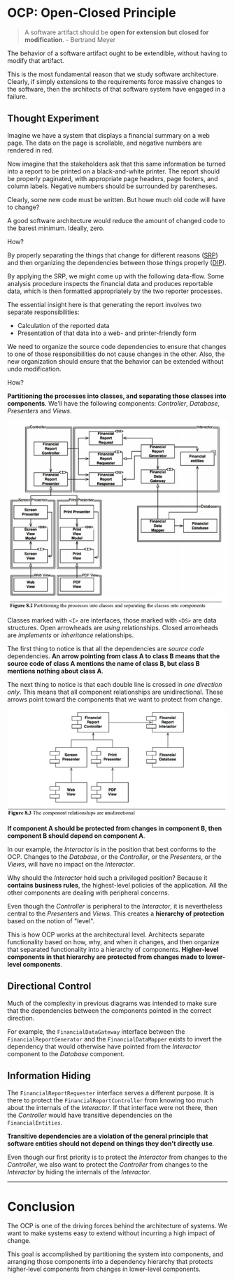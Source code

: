 # OCP: Open-Closed Principle

> A software artifact should be __open for extension but closed for modification__. - Bertrand Meyer

The behavior of a software artifact ought to be extendible, without having to modify that artifact.

This is the most fundamental reason that we study software architecture. Clearly, if simply extensions to the requirements force massive changes to the software, then the architects of that software system have engaged in a failure.

## Thought Experiment

Imagine we have a system that displays a financial summary on a web page. The data on the page is scrollable, and negative numbers are rendered in red.

Now imagine that the stakeholders ask that this same information be turned into a report to be printed on a black-and-white printer. The report should be properly paginated, with appropriate page headers, page footers, and column labels. Negative numbers should be surrounded by parentheses.

Clearly, some new code must be written. But howe much old code will have to change?

A good software architecture would reduce the amount of changed code to the barest minimum. Ideally, zero.

How? 

By properly separating the things that change for different reasons ([SRP](./SRP.md)) and then organizing the dependencies between those things properly ([DIP](./DIP.md)).

By applying the SRP, we might come up with the following data-flow. Some analysis procedure inspects the financial data and produces reportable data, which is then formatted appropriately by the two reporter processes.

The essential insight here is that generating the report involves two separate responsibilities:
* Calculation of the reported data
* Presentation of that data into a web- and printer-friendly form

We need to organize the source code dependencies to ensure that changes to one of those responsibilities do not cause changes in the other. Also, the new organization should ensure that the behavior can be extended without undo modification.

How?

__Partitioning the processes into classes, and separating those classes into components__. We'll have the following components: _Controller_, _Database_, _Presenters_ and _Views_.

![OCP partitioning](./ocp-partitioning.png)

Classes marked with `<I>` are interfaces, those marked with `<DS>` are data structures. Open arrowheads are _using_ relationships. Closed arrowheads are _implements_ or _inheritance_ relationships.

The first thing to notice is that all the dependencies are _source code_ dependencies. __An arrow pointing from class A to class B means that the source code of class A mentions the name of class B, but class B mentions nothing about class A__.

The next thing to notice is that each double line is crossed in _one direction only_. This means that all component relationships are unidirectional. These arrows point toward the components that we want to protect from change.

![OCP relationships](./ocp-relationships.png)

__If component A should be protected from changes in component B, then component B should depend on component A__.

In our example, the _Interactor_ is in the position that best conforms to the OCP. Changes to the _Database_, or the _Controller_, or the _Presenters_, or the _Views_, will have no impact on the _Interactor_.

Why should the _Interactor_ hold such a privileged position? Because it __contains business rules__, the highest-level policies of the application. All the other components are dealing with peripheral concerns.

Even though the _Controller_ is peripheral to the _Interactor_, it is nevertheless central to the _Presenters_ and _Views_. This creates a __hierarchy of protection__ based on the notion of "level".

This is how OCP works at the architectural level. Architects separate functionality based on how, why, and when it changes, and then organize that separated functionality into a hierarchy of components. __Higher-level components in that hierarchy are protected from changes made to lower-level components__.

## Directional Control

Much of the complexity in previous diagrams was intended to make sure that the dependencies between the components pointed in the correct direction.

For example, the `FinancialDataGateway` interface between the `FinancialReportGenerator` and the `FinancialDataMapper` exists to invert the dependency that would otherwise have pointed from the _Interactor_ component to the _Database_ component.

## Information Hiding

The `FinancialReportRequester` interface serves a different purpose. It is there to protect the `FinancialReportController` from knowing too much about the internals of the _Interactor_. If that interface were not there, then the _Controller_ would have transitive dependencies on the `FinancialEntities`.

__Transitive dependencies are a violation of the general principle that software entities should not depend on things they don't directly use__.

Even though our first priority is to protect the _Interactor_ from changes to the _Controller_, we also want to protect the _Controller_ from changes to the _Interactor_ by hiding the internals of the _Interactor_.

---

# Conclusion

The OCP is one of the driving forces behind the architecture of systems. We want to make systems easy to extend without incurring a high impact of change.

This goal is accomplished by partitioning the system into components, and arranging those components into a dependency hierarchy that protects higher-level components from changes in lower-level components.
